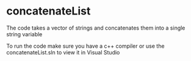 # concatenateList

The code takes a vector of strings and concatenates them into a single string variable

To run the code make sure you have a c++ compiler or use the concatenateList.sln to view it in Visual Studio
